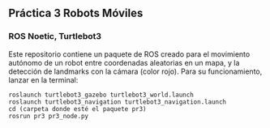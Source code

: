 ## Práctica 3 Robots Móviles

### ROS Noetic, Turtlebot3

Este repositorio contiene un paquete de ROS creado para el movimiento autónomo de un robot entre coordenadas aleatorias en un mapa, y la detección de landmarks con la cámara (color rojo). Para su funcionamiento, lanzar en la terminal:
```
roslaunch turtlebot3_gazebo turtlebot3_world.launch
roslaunch turtlebot3_navigation turtlebot3_navigation.launch
cd (carpeta donde esté el paquete pr3)
rosrun pr3 pr3_node.py
```

